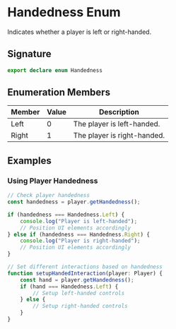 # Handedness Enum

Indicates whether a player is left or right-handed.

## Signature

```typescript
export declare enum Handedness
```

## Enumeration Members

| Member | Value | Description |
|---------|--------|-------------|
| Left | 0 | The player is left-handed. |
| Right | 1 | The player is right-handed. |

## Examples

### Using Player Handedness

```typescript
// Check player handedness
const handedness = player.getHandedness();

if (handedness === Handedness.Left) {
    console.log("Player is left-handed");
    // Position UI elements accordingly
} else if (handedness === Handedness.Right) {
    console.log("Player is right-handed");
    // Position UI elements accordingly
}

// Set different interactions based on handedness
function setupHandedInteraction(player: Player) {
    const hand = player.getHandedness();
    if (hand === Handedness.Left) {
        // Setup left-handed controls
    } else {
        // Setup right-handed controls
    }
}
```